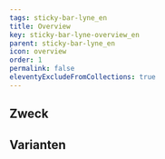 ```yaml
---
tags: sticky-bar-lyne_en
title: Overview
key: sticky-bar-lyne-overview_en
parent: sticky-bar-lyne_en
icon: overview
order: 1
permalink: false
eleventyExcludeFromCollections: true
---
```


## Zweck

## Varianten

